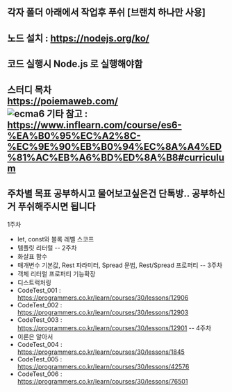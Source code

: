 
각자 폴더 아래에서 작업후 푸쉬 [브랜치 하나만 사용] <br>
--
노드 설치 : https://nodejs.org/ko/ <br>
--
코드 실행시 Node.js 로 실행해야함 <br>
--
스터디 목차 <br>
https://poiemaweb.com/<br>
![ecma6](https://user-images.githubusercontent.com/10968896/123768577-6a828500-d903-11eb-8ebb-ef03bf865740.png)
기타 참고  : https://www.inflearn.com/course/es6-%EA%B0%95%EC%A2%8C-%EC%9E%90%EB%B0%94%EC%8A%A4%ED%81%AC%EB%A6%BD%ED%8A%B8#curriculum
--
주차별 목표 공부하시고 물어보고싶은건 단톡방.. 공부하신거 푸쉬해주시면 됩니다
--
1주차 <br>
  - let, const와 블록 레벨 스코프
  - 템플릿 리터럴
--
2주차 <br>
  - 화살표 함수
  - 매개변수 기본값, Rest 파라미터, Spread 문법, Rest/Spread 프로퍼티
--
3주차 <br>
  - 객체 리터럴 프로퍼티 기능확장
  - 디스트럭처링
  - CodeTest_001 : https://programmers.co.kr/learn/courses/30/lessons/12906
  - CodeTest_002 : https://programmers.co.kr/learn/courses/30/lessons/12903
  - CodeTest_003 : https://programmers.co.kr/learn/courses/30/lessons/12901
--
4주차 <br>
  - 이론은 알아서 
  - CodeTest_004 : https://programmers.co.kr/learn/courses/30/lessons/1845
  - CodeTest_005 : https://programmers.co.kr/learn/courses/30/lessons/42576
  - CodeTest_006 : https://programmers.co.kr/learn/courses/30/lessons/76501